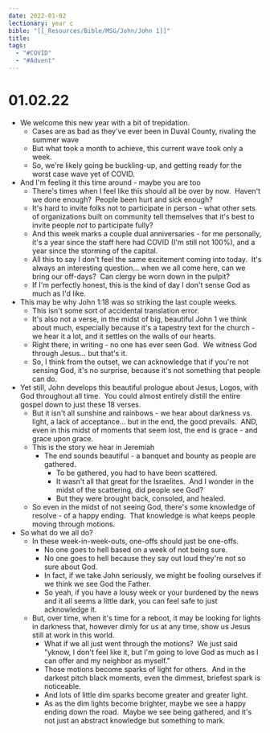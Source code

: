 ```yaml
---
date: 2022-01-02
lectionary: year c
bible: "[[_Resources/Bible/MSG/John/John 1]]"
title: 
tags:
  - "#COVID"
  - "#Advent"
---
```


# 01.02.22

* We welcome this new year with a bit of trepidation.
	* Cases are as bad as they've ever been in Duval County, rivaling the summer wave
	* But what took a month to achieve, this current wave took only a week.
	* So, we're likely going be buckling-up, and getting ready for the worst case wave yet of COVID.
* And I'm feeling it this time around - maybe you are too
	* There's times when I feel like this should all be over by now.  Haven't we done enough?  People been hurt and sick enough?
	* It's hard to invite folks not to participate in person - what other sets of organizations built on community tell themselves that it's best to invite people _not_ to participate fully?
	* And this week marks a couple dual anniversaries - for me personally, it's a year since the staff here had COVID (I'm still not 100%), and a year since the storming of the capital.
	* All this to say I don't feel the same excitement coming into today.  It's always an interesting question... when we all come here, can we bring our off-days?  Can clergy be worn down in the pulpit? 
	* If I'm perfectly honest, this is the kind of day I don't sense God as much as I'd like.
* This may be why John 1:18 was so striking the last couple weeks.
	* This isn't some sort of accidental translation error.
	* It's also not a verse, in the midst of big, beautiful John 1 we think about much, especially because it's a tapestry text for the church - we hear it a lot, and it settles on the walls of our hearts.
	* Right there, in writing - no one has ever seen God.  We witness God through Jesus... but that's it.
	* So, I think from the outset, we can acknowledge that if you're not sensing God, it's no surprise, because it's not something that people can do.
* Yet still, John develops this beautiful prologue about Jesus, Logos, with God throughout all time.  You could almost entirely distill the entire gospel down to just these 18 verses.
	* But it isn't all sunshine and rainbows - we hear about darkness vs. light, a lack of acceptance... but in the end, the good prevails.  AND, even in this midst of moments that seem lost, the end is grace - and grace upon grace.
	* This is the story we hear in Jeremiah
		* The end sounds beautiful - a banquet and bounty as people are gathered.
			* To be gathered, you had to have been scattered.
			* It wasn't all that great for the Israelites.  And I wonder in the midst of the scattering, did people see God?
			* But they were brought back, consoled, and healed.
	* So even in the midst of not seeing God, there's some knowledge of resolve - of a happy ending.  That knowledge is what keeps people moving through motions.
* So what do we all do?
	* In these week-in-week-outs, one-offs should just be one-offs.
		* No one goes to hell based on a week of not being sure.
		* No one goes to hell because they say out loud they're not so sure about God.
		* In fact, if we take John seriously, we might be fooling ourselves if we think we see God the Father.
		* So yeah, if you have a lousy week or your burdened by the news and it all seems a little dark, you can feel safe to just acknowledge it.
	* But, over time, when it's time for a reboot, it may be looking for lights in darkness that, however dimly for us at any time, show us Jesus still at work in this world.
		* What if we all just went through the motions?  We just said "yknow, I don't feel like it, but I'm going to love God as much as I can offer and my neighbor as myself."
		* Those motions become sparks of light for others.  And in the darkest pitch black moments, even the dimmest, briefest spark is noticeable. 
		* And lots of little dim sparks become greater and greater light. 
		* As as the dim lights become brighter, maybe we see a happy ending down the road.  Maybe we see being gathered, and it's not just an abstract knowledge but something to mark.
